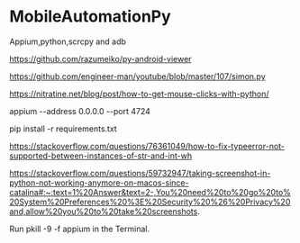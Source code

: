 # MobileAutomationPy
Appium,python,scrcpy and adb

https://github.com/razumeiko/py-android-viewer

https://github.com/engineer-man/youtube/blob/master/107/simon.py

https://nitratine.net/blog/post/how-to-get-mouse-clicks-with-python/

appium --address 0.0.0.0 --port 4724


pip install -r requirements.txt


https://stackoverflow.com/questions/76361049/how-to-fix-typeerror-not-supported-between-instances-of-str-and-int-wh

https://stackoverflow.com/questions/59732947/taking-screenshot-in-python-not-working-anymore-on-macos-since-catalina#:~:text=1%20Answer&text=2-,You%20need%20to%20go%20to%20System%20Preferences%20%3E%20Security%20%26%20Privacy%20and,allow%20you%20to%20take%20screenshots.


Run pkill -9 -f appium in the Terminal.
